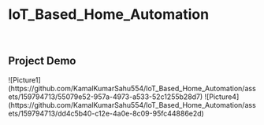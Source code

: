 # IoT_Based_Home_Automation
<br>
<h2>Project Demo</h2>
![Picture1](https://github.com/KamalKumarSahu554/IoT_Based_Home_Automation/assets/159794713/55079e52-957a-4973-a533-52c1255b28d7)
![Picture4](https://github.com/KamalKumarSahu554/IoT_Based_Home_Automation/assets/159794713/dd4c5b40-c12e-4a0e-8c09-95fc44886e2d)

